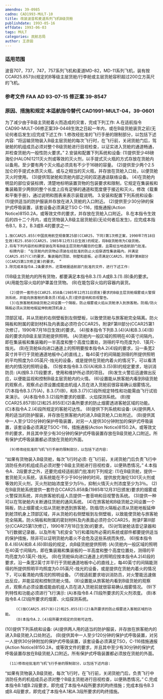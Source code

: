 ```yaml
---
amendno: 39-0985
cadno: CAD1993-MULT-10
title: 改装波音和麦道系列飞机B级货舱
publishdate: 1993-05-16
effdate: 1993-06-03
tags: MULT
categories: 民航总局
author: 王彦田
---
```


### 适用范围 
波音707，737，747，757系列飞机和麦道MD-82，MD-11系列飞机，装有按CCAR25.857(b)规定的B等级主层货舱/行李舱或主层货舱容积超过200立方英尺的飞机。

### 参考文件    FAA AD 93-07-15 修正案 39-8547 

### 原因、措施和规定 本适航指令替代 CAD1991-MULT-04，39-0601 
为了减少由于B级主货舱着火而造成的灾害，完成下列工作: 
    A.在适航指令CAD90-MULT-06修正案39-0448生效之日起一年内，或在B级货舱装货之前(无论何者后发生)应完成下述工作: 
    1.修改经批准的飞行手册的限制部分，以包括下述内容: 
“将运输货物装入B级主层货舱的每次飞行时，在飞行前，关闭货舱门后，驾驶舱的机组成员必须对整个B级货舱进行目视检查，以证实进入货舱的通道畅通，并检查货舱内一般性防火要求。”
    2.安装和配置下列系统和设备: 
(1)提供至少48磅海伦(HALON)1211灭火剂或等效的灭火剂，以手提式灭火瓶的方式存放在货舱内以备用。至少要有两个灭火瓶必须具有不少于16磅的容量。 
      (2)提供至少两个2.5加仑的手提式水质灭火瓶，或与之相当的灭火瓶，并存放在货舱入口处，以便货舱灭火时使用。 
(3)提供驾驶舱和货舱内部之间的双道通话联络设备。 
      (4)在货舱内明显的部位安装标牌，清楚地标明装置货物的包装要求和限制，它规定在集装板和集装箱至少两侧的整个长度上应有足够的通道和宽度便于接近和灭火。修改《载重和平衡手册》，通过说明和图表来表示装载说明。 
    3.安装和配置下列系统和设备: 
      (1)提供适当的防护服装并存放在进入货舱的入口附近。 
(2)提供至少30分钟的保护式呼吸装置，该套设备必须满足TSO C-116，措施通报(Action Notice)8150.2A，或等效文件的要求，并存放在货舱入口附近。 
    B.在本指令生效后的四十二个月内，或在货物装入B级主层货舱前(无论何者后发生)，应完成本指令B.1，B.2，B.3或B.4的要求之一: 

    1.按CCAR25.855(中国民用航空规章第25部(CCAR25，下同)第1次修正案，1990年7月18日生效)和25.858(CCAR25，1985年12月31日生效)的规定，将B级货舱改为C级货舱。 
    2.将有下列内容的标牌安装在所有B级主层货舱内醒目的位置，且需经当地适航部门批准。 
      标牌内容: “在货舱内的货物必须装在经批准的防止火焰穿透性集装箱内，并满足CCAR25.857(C)的要求，集装箱的顶部、侧壁和底板，必须满足CCAR25，附录F第Ⅲ部分(CCAR25第1次修正案)的要求。 ”
    3.除完成本指令A.2条要求外，还需根据适航部门批准的文件，进行下述工作: 

(1)B级主货舱内的所有货物，都要满足本指令B.3.(1).A或B.3.(1).(B)条的要求。 
         (A)用能包容火焰的护罩盖住货物。 
         (B)在能包容火焰的容器内装货。 

      (2)提供一套符合CCAR25.858条(1985年12月31日颁发)要求的B级主层货舱烟雾或火警探测系统，并能向旅客舱的乘务员(机组人员)提供音响和目视警告。 
      (3)在旅客舱和B级货舱之间设置一个隔板，防止烟雾或火焰从货舱渗入到旅客舱。防烟/防火隔板必须从货舱地板延伸到舱顶机身上
顶部区域，并从货舱的右侧壁板到左侧壁板，以致使货舱与旅客舱完全隔离。防火隔板和附属的密封材料及内表面必须符合CCAR25，附录F第Ⅲ部分(CCAR25第1次修订，1990年7月18日生效)的要求。 
      (4)按本指令下列B.3.(4)(A)和B.3.(4)(B)段的要求向B级主层货舱提供照明。 
        (A)货舱内一般区域的照明在40英寸间隔内，即在集装板和集装箱的一半高度和整个高度位置处，测得的平均亮度为0．1英尺-烛光。
        (B)在货舱纵向进口通道上的照明要按本指令A.2(4)段的要求，沿一条宽2英寸并平行于货舱通道地板中心的直线上，每40英寸的间隔能测得的所提供照明的平均照度为0.05英尺-烛光的设备，或是提供在货舱内着火的情况下，可以看清舱内的情况的照明设备。 
(5)按本指令B.3.(5)(A)和B.3.(5)(B)的规定要求，培训消防员: 
(A)按B.3.(1)段要求，使用和维护所必须的项目。 
         (B)发生火警后迅速做出反应，以便能监视和控制B级主层货舱内的火情。 
      (6)设置能从旅客舱内看到B级货舱的观察点，观察点必须设置成能由机组人员在进入货舱前很容易确认烟雾情况。 
      (7)本指令B.3.(7)(A)，B.3.(7)(B)，和B.3.(7)(C)段所规定特性和功能需由飞行试验来演示。 
         (A)本指令B.3.(2)段所要求的烟雾、火焰探测系统。 
         (B)按CCAR25.857(B)(2)和25.855(E)(2)条所要求的防止烟雾透进客舱区域的功能。 
         (C)本指令A.2.(4)段所规定的客舱可达性。 
(8)提供下列系统和设备: 
         (A)提供两人用的适当的防护服装，并存放在旅客舱内的进入B级货舱入口处附近。 
         (B)提供其中一人至少120分钟的保护呼吸装置，对另一人提供30分钟附加的保护式呼吸装置，该套设备必须满足TSOC-116，措施通报(Action Notice)8150.2A，或等效文件的要求，并且其中至少有30分钟的保护式呼吸装置存放在B级货舱入口附近。所有保护式呼吸装置都必须放在货舱的外面。 

      (9)修改经批准的飞机飞行手册的限制部分，以包括下述内容: 
“如果有货物装入B级货舱，每次飞行时必须: 在飞行前，关闭货舱门后负责飞行中消防任务的机组成员必须对整个B级主货舱进行目视检查，以便熟悉情况。”
    4.本指令A．2段要求之外，还要完成经适航部门批准的下列规定: 
      (1)在B级货舱，提供一套货舱灭火系统，该系统能在不少于90分钟的时间，提供放完海伦1301灭火剂或等效的灭火剂，灭火剂初始浓度至少为5％，抑制火情灭火剂浓度至少为3％。 
(2)在B级货舱系统提供一套符合CCAR25.858条(1985年12月31日颁发)要求的烟雾或火警探测系统，并向旅客舱机组人员提供一套音响和目视警告系统。 
      (3)提供一种可以在驾驶舱内关断通往货舱的通风系统。 
      (4)在旅客舱和B级货舱之间设置一个隔板，防止烟雾或火焰从货舱渗透到旅客舱，防烟/防火隔板必须从货舱地板延伸到舱顶机身上顶部区域，并从货舱的右侧壁板到左侧壁板，以致能使货舱与旅客舱完全隔离。防火隔板和附属的密封材料及内表面必须符合CCAR25，附录F第Ⅲ部分(CCAR25第1次修订，1990年7月18日生效)的要求。 
      (5)对驾驶舱话音记录器和飞行数据记录器，以及所有飞机安全飞行和着陆所必需的系统或部件都要提供适当的保护措施，除非可以证明货舱内着火不会危及这些系统而失控。 
(6)按本指令B.4.(6)(A)和B.4.(6)(B)段的规定，向B级货舱提供照明: 
         (A)货舱内一般区域的照明在40英寸间隔内，即在集装箱和集装板的一半高度和整个高度位置处，测得的平均亮度为0.1英尺-烛光。 
         (B)在货舱纵向进口通道上的照明应按本指令A.2(4)段的要求，沿一条宽2英寸并平行于货舱通道地板中心的直线上，每40英寸的间隔能测得的所提供照明平均照度为0.05英尺-烛光的设备，或是提供在货舱内着火的情况下，可以看清舱内情况的照明设备。 
      (7)按适航要求培训消防员，对火警能迅速做出反应，并能监视和控制货舱火情。 
      (8)设置能从旅客舱内看到B级货舱的观察点，观察点必须设置成能由机组人员在进入货舱前就很容易确认烟雾情况。 
(9)下列特性和功能必须进行飞行演示: 
         (A)本指令B.4.(1)段所要求的灭火剂浓度。 
         (B)本指令B.4.(2)段所要求的烟雾、火焰探测系统。 

         (C)按CCAR25.857(B)(2)和25.855(E)(2)条所要求的防止烟雾进入客舱区域的功能。 
         (D)本指令A.2.(4)段所要求规定的货舱可达性。 
(10)提供下列系统和设备: 
         (A)提供两人用的适当的防护服装，并存放在旅客舱内的进入B级货舱入口处附近。 
         (B)提供其中一人至少120分钟的保护式呼吸装置，对另一人提供30分钟附加的保护式呼吸装置，该套设备必须满足TSO，C-116措施通报(Action Notice)8150.2A，或等效文件的要求，并且其中至少有30分钟的保护式呼吸装置存放在B级货舱入口附近。所有保护式呼吸装置都必须放在货舱的外面。 

      (11)修改经批准的飞机飞行手册的限制部分，以包括下述内容: 
“如果有货物装入B级货舱，每次飞行时，在飞行前，关闭货舱门后，负责飞行中消防任务的机组成员必须对整个B级主货舱进行目视检查，以便熟悉情况。”
    C.完成本指令B.1或B.2段要求，即完成了本指令A段所要求的昀终措施；完成本指令B.3或B.4段要求，即完成了本指令A.1和A.3段所要求的昀终措施。
